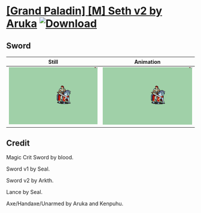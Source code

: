 # [\[Grand Paladin\] \[M\] Seth v2 by Aruka](./) [![Download](https://img.shields.io/badge/Download--red?style=social&logo=github)](https://minhaskamal.github.io/DownGit/#/home?url=https://github.com/Klokinator/FE-Repo/tree/main/Battle%20Animations%2FMounted%20-%20Cavs%2C%20Paladins%2C%20Rangers%2F%5BGrand%20Paladin%5D%20%5BM%5D%20Seth%20v2%20by%20Aruka%2F1.%20Sword%20(v2))

## Sword

| Still | Animation |
| :---: | :-------: |
| ![Sword still](./Sword_000.png) | ![Sword](./Sword.gif) |

## Credit

Magic Crit Sword by blood.

Sword v1 by Seal.

Sword v2 by Arkth.

Lance by Seal.

Axe/Handaxe/Unarmed by Aruka and Kenpuhu.
